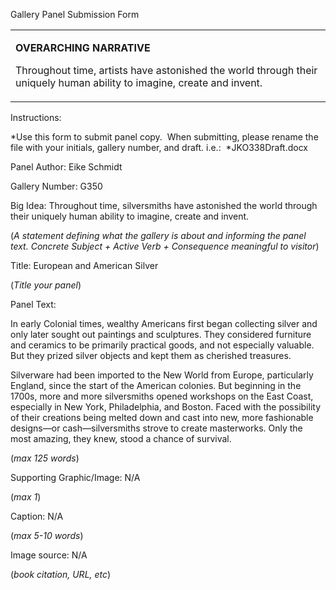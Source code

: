 Gallery Panel Submission Form

<table>
<colgroup>
<col width="100%" />
</colgroup>
<tbody>
<tr class="odd">
<td align="left"><p><strong>OVERARCHING NARRATIVE</strong></p>
<p>Throughout time, artists have astonished the world through their uniquely human ability to imagine, create and invent.</p></td>
</tr>
</tbody>
</table>

Instructions:<span class="Apple-converted-space"> </span>

*Use this form to submit panel copy.<span class="Apple-converted-space">  </span>When submitting, please rename the file with your initials, gallery number, and draft. i.e.:<span class="Apple-converted-space">  </span>*JKO338Draft.docx

Panel Author: Eike Schmidt

Gallery Number: G350

Big Idea: Throughout time, silversmiths have astonished the world through their uniquely human ability to imagine, create and invent.

(*A statement defining what the gallery is about and informing the panel text. Concrete Subject + Active Verb + Consequence meaningful to visitor*)

Title: European and American Silver

(*Title your panel*)

Panel Text:<span class="Apple-converted-space"> </span>

In early Colonial times, wealthy Americans first began collecting silver and only later sought out paintings and sculptures. They considered furniture and ceramics to be primarily practical goods, and not especially valuable. But they prized silver objects and kept them as cherished treasures.<span class="Apple-converted-space"> </span>

Silverware had been imported to the New World from Europe, particularly England, since the start of the American colonies. But beginning in the 1700s, more and more silversmiths opened workshops on the East Coast, especially in New York, Philadelphia, and Boston. Faced with the possibility of their creations being melted down and cast into new, more fashionable designs—or cash—silversmiths strove to create masterworks. Only the most amazing, they knew, stood a chance of survival.

(*max 125 words*)<span class="Apple-tab-span"> </span>

Supporting Graphic/Image: N/A

(*max 1*)

Caption: N/A

(*max 5-10 words*)

Image source: N/A

(*book citation, URL, etc*)
